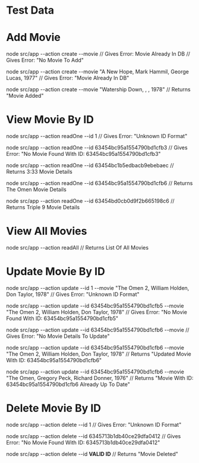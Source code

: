 # Test Data

# Add Movie

node src/app --action create --movie // Gives Error: Movie Already In DB // Gives Error: "No Movie To Add"

node src/app --action create --movie "A New Hope, Mark Hammil, George Lucas, 1977" // Gives Error: "Movie Already In DB"

node src/app --action create --movie "Watership Down, , , 1978" // Returns "Movie Added"

# View Movie By ID

node src/app --action readOne --id 1 // Gives Error: "Unknown ID Format"

node src/app --action readOne --id 63454bc95a1554790bd1cfb3 // Gives Error: "No Movie Found With ID: 63454bc95a1554790bd1cfb3"

node src/app --action readOne --id 63454bc1b5edbacb9ebebaec // Returns 3:33 Movie Details

node src/app --action readOne --id 63454bc95a1554790bd1cfb6 // Returns The Omen Movie Details

node src/app --action readOne --id 63454bd0cb0d9f2b665198c6 // Returns Triple 9 Movie Details

# View All Movies

node src/app --action readAll // Returns List Of All Movies

# Update Movie By ID

node src/app --action update --id 1 --movie "The Omen 2, William Holden, Don Taylor, 1978" // Gives Error: "Unknown ID Format"

node src/app --action update --id 63454bc95a1554790bd1cfb5 --movie "The Omen 2, William Holden, Don Taylor, 1978" // Gives Error: "No Movie Found With ID: 63454bc95a1554790bd1cfb5"

node src/app --action update --id 63454bc95a1554790bd1cfb6 --movie // Gives Error: "No Movie Details To Update"

node src/app --action update --id 63454bc95a1554790bd1cfb6 --movie "The Omen 2, William Holden, Don Taylor, 1978" // Returns "Updated Movie With ID: 63454bc95a1554790bd1cfb6"

node src/app --action update --id 63454bc95a1554790bd1cfb6 --movie "The Omen, Gregory Peck, Richard Donner, 1976" // Returns "Movie With ID: 63454bc95a1554790bd1cfb6 Already Up To Date"

# Delete Movie By ID

node src/app --action delete --id 1 // Gives Error: "Unknown ID Format"

node src/app --action delete --id 6345713b1db40ce29dfa0412 // Gives Error: "No Movie Found With ID: 6345713b1db40ce29dfa0412"

node src/app --action delete --id **VALID ID** // Returns "Movie Deleted"

